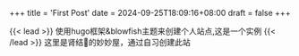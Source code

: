 +++
title = 'First Post'
date = 2024-09-25T18:09:16+08:00
draft = false
+++

{{< lead >}}
使用hugo框架&blowfish主题来创建个人站点,这是一个实例
{{< /lead >}}
这里是肾结💩的妙妙屋，通过自习创建此站
